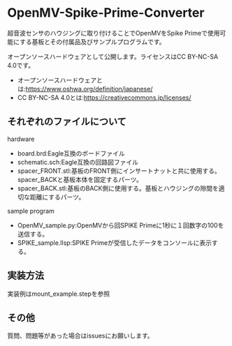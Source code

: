 # OpenMV-Spike-Prime-Converter
超音波センサのハウジングに取り付けることでOpenMVをSpike Primeで使用可能にする基板とその付属品及びサンプルプログラムです。

オープンソースハードウェアとして公開します。ライセンスはCC BY-NC-SA 4.0です。
+ オープンソースハードウェアとは:https://www.oshwa.org/definition/japanese/
+ CC BY-NC-SA 4.0とは:https://creativecommons.jp/licenses/
## それぞれのファイルについて
hardware
+ board.brd:Eagle互換のボードファイル
+ schematic.sch:Eagle互換の回路図ファイル
+ spacer_FRONT.stl:基板のFRONT側にインサートナットと共に使用する。spacer_BACKと基板本体を固定するパーツ。
+ spacer_BACK.stl:基板のBACK側に使用する。基板とハウジングの隙間を適切な距離にするパーツ。

sample program
+ OpenMV_sample.py:OpenMVから回SPIKE Primeに1秒に１回数字の100を送信する。
+ SPIKE_sample.llsp:SPIKE Primeが受信したデータをコンソールに表示する。
## 実装方法
実装例はmount_example.stepを参照
## その他
質問、問題等があった場合はissuesにお願いします。
